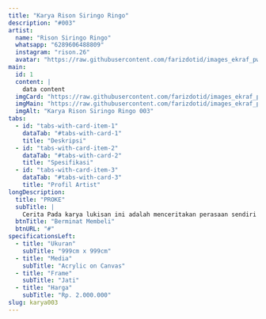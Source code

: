 ```yaml
---
title: "Karya Rison Siringo Ringo"
description: "#003"
artist:
  name: "Rison Siringo Ringo"
  whatsapp: "6289606488809"
  instagram: "rison.26"
  avatar: "https://raw.githubusercontent.com/farizdotid/images_ekraf_pwk/main/subsektor_senirupa/avatar/avatar_default_man.jpeg"
main:
  id: 1
  content: |
    data content
  imgCard: "https://raw.githubusercontent.com/farizdotid/images_ekraf_pwk/main/purwarupa/compressed/039_rison.png"
  imgMain: "https://raw.githubusercontent.com/farizdotid/images_ekraf_pwk/main/purwarupa/compressed/039_rison.png"
  imgAlt: "Karya Rison Siringo Ringo 003"
tabs:
  - id: "tabs-with-card-item-1"
    dataTab: "#tabs-with-card-1"
    title: "Deskripsi"
  - id: "tabs-with-card-item-2"
    dataTab: "#tabs-with-card-2"
    title: "Spesifikasi"
  - id: "tabs-with-card-item-3"
    dataTab: "#tabs-with-card-3"
    title: "Profil Artist"
longDescription:
  title: "PROKE"
  subTitle: |
    Cerita Pada karya lukisan ini adalah menceritakan perasaan sendiri dengan ukiran/polesan sesuai hati yang dirasakan dengan banyaknya masalah yang dirasakan sang pelukis tersebut, dan menggambarkan tiga ekspresi dengan rautan muka yang berbeda.
  btnTitle: "Berminat Membeli"
  btnURL: "#"
specificationsLeft:
  - title: "Ukuran"
    subTitle: "999cm x 999cm"
  - title: "Media"
    subTitle: "Acrylic on Canvas"
  - title: "Frame"
    subTitle: "Jati"
  - title: "Harga"
    subTitle: "Rp. 2.000.000"
slug: karya003
---
```

